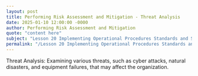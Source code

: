 ```yaml
---
layout: post
title: Performing Risk Assessment and Mitigation - Threat Analysis
date: 2025-01-10 12:00:00 -0000
author: Performing Risk Assessment and Mitigation
quote: "content here"
subject: "Lesson 20 Implementing Operational Procedures Standards and Specifications"
permalink: "/Lesson 20 Implementing Operational Procedures Standards and Specifications/Performing Risk Assessment and Mitigation/Performing Risk Assessment and Mitigation - Threat Analysis"
---
```


Threat Analysis: Examining various threats, such as cyber attacks, natural disasters, and equipment failures, that may affect the organization.
